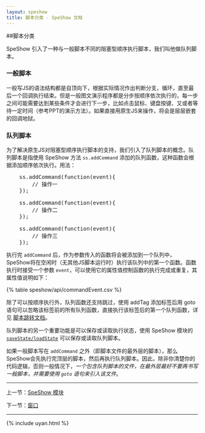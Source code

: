 ```yaml
---
layout: speshow
title: 脚本分类 - SpeShow 文档
---
```


##脚本分类

SpeShow 引入了一种与一般脚本不同的阻塞型顺序执行脚本，我们叫他做队列脚本。

<h3 id="normal_script">一般脚本</h3>

一般写JS的语法结构都是自顶向下，根据实际情况作出判断分支，循环，直至最后一个回调执行结束。但是一般图文演示程序都是分步按顺序依次执行的，每一步之间可能需要达到某些条件才会进行下一步，比如点击鼠标、键盘按键、又或者等待一定时间（参考PPT的演示方法）。如果直接用原生JS来操作，将会是层层嵌套的回调地狱。

<h3 id="queued_script">队列脚本</h3>

为了解决原生JS对阻塞型顺序执行脚本的支持，我们引入了队列脚本的概念。队列脚本是指使用 SpeShow 方法 `ss.addCommand` 添加的队列函数，这种函数会根据添加顺序依次执行。用法：

<pre class="brush:js">
	ss.addCommand(function(event){
		// 操作一
	});
	
	ss.addCommand(function(event){
		// 操作二
	});
	
	ss.addCommand(function(event){
		// 操作三
	});
</pre>

执行完 `addCommand` 后，作为参数传入的函数将会被添加到一个队列中，SpeShow将在空闲时（无其他JS脚本运行时）执行该队列中的第一个函数。函数执行时接受一个参数 `event`，可以使用它的属性值控制函数的执行完成或重复，其属性值说明如下：

{% table speshow/api/commandEvent.csv %}

除了可以按顺序执行外，队列函数还支持跳过，使用 addTag 添加标签后用 goto 语句可以忽略该标签前的所有队列函数，直接执行该标签后的第一个队列函数，详见 [脚本跳转文档](speshow_module.html#jump)。

队列脚本的另一个重要功能是可以保存或读取执行状态，使用 SpeShow 模块的 [`saveState/loadState`](speshow_module.html#state_saving) 可以保存或读取队列脚本。

如果一般脚本写在 `addCommand` 之外（即脚本文件的最外层的脚本），那么SpeShow会先执行完顶层的脚本，然后再执行队列脚本。因此，除非你清楚你的代码逻辑，否则一般情况下，*一个包含队列脚本的文件，在最外层最好不要再书写一般脚本，并需要使用 `goto` 语句来引入该文件*。



***********************************************************************

上一节：[SpeShow 模块](speshow_module.html)

下一节：[窗口](window.html)

***********************************************************************

{% include uyan.html %}